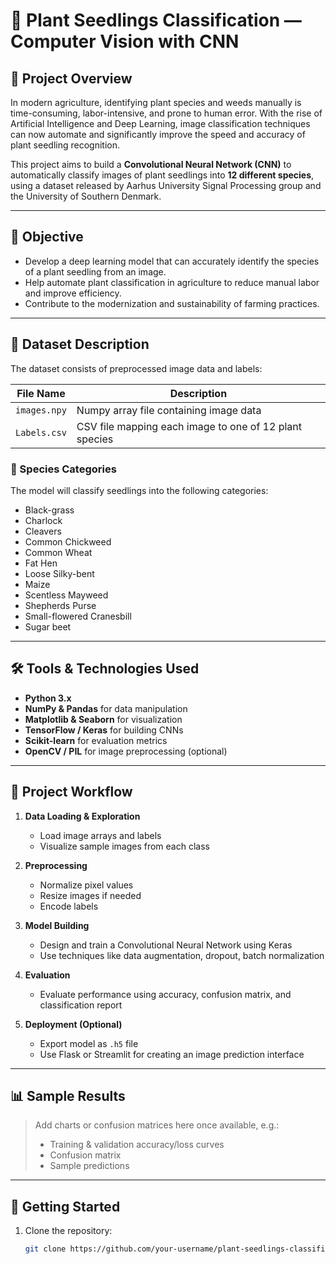 # 🌱 Plant Seedlings Classification — Computer Vision with CNN

## 📌 Project Overview

In modern agriculture, identifying plant species and weeds manually is time-consuming, labor-intensive, and prone to human error. With the rise of Artificial Intelligence and Deep Learning, image classification techniques can now automate and significantly improve the speed and accuracy of plant seedling recognition.

This project aims to build a **Convolutional Neural Network (CNN)** to automatically classify images of plant seedlings into **12 different species**, using a dataset released by Aarhus University Signal Processing group and the University of Southern Denmark.

---

## 🎯 Objective

- Develop a deep learning model that can accurately identify the species of a plant seedling from an image.
- Help automate plant classification in agriculture to reduce manual labor and improve efficiency.
- Contribute to the modernization and sustainability of farming practices.

---

## 🧾 Dataset Description

The dataset consists of preprocessed image data and labels:

| File Name     | Description |
|---------------|-------------|
| `images.npy`  | Numpy array file containing image data |
| `Labels.csv`  | CSV file mapping each image to one of 12 plant species |

### 🌿 Species Categories

The model will classify seedlings into the following categories:
- Black-grass
- Charlock
- Cleavers
- Common Chickweed
- Common Wheat
- Fat Hen
- Loose Silky-bent
- Maize
- Scentless Mayweed
- Shepherds Purse
- Small-flowered Cranesbill
- Sugar beet

---

## 🛠️ Tools & Technologies Used

- **Python 3.x**
- **NumPy & Pandas** for data manipulation
- **Matplotlib & Seaborn** for visualization
- **TensorFlow / Keras** for building CNNs
- **Scikit-learn** for evaluation metrics
- **OpenCV / PIL** for image preprocessing (optional)

---

## 🧪 Project Workflow

1. **Data Loading & Exploration**
   - Load image arrays and labels
   - Visualize sample images from each class

2. **Preprocessing**
   - Normalize pixel values
   - Resize images if needed
   - Encode labels

3. **Model Building**
   - Design and train a Convolutional Neural Network using Keras
   - Use techniques like data augmentation, dropout, batch normalization

4. **Evaluation**
   - Evaluate performance using accuracy, confusion matrix, and classification report

5. **Deployment (Optional)**
   - Export model as `.h5` file
   - Use Flask or Streamlit for creating an image prediction interface

---

## 📊 Sample Results

> Add charts or confusion matrices here once available, e.g.:
> - Training & validation accuracy/loss curves
> - Confusion matrix
> - Sample predictions

---

## 🚀 Getting Started

1. Clone the repository:
   ```bash
   git clone https://github.com/your-username/plant-seedlings-classification.git
